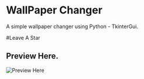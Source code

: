 # WallPaper Changer
A simple wallpaper changer using Python  - TkinterGui.

 #Leave A Star

 ## Preview Here.
![Preview Here](https://cdn.discordapp.com/attachments/636950095056863243/1066453580514603109/image.png)
